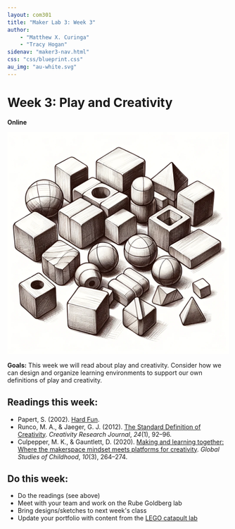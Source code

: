 ```yaml
---
layout: com301
title: "Maker Lab 3: Week 3"
author:
    - "Matthew X. Curinga"
    - "Tracy Hogan"
sidenav: "maker3-nav.html"
css: "css/blueprint.css"
au_img: "au-white.svg"
---
```


<i class="bi bi-router"></i> Week 3: Play and Creativity
========================================================
**Online**


<img src="img/wood-blocks.png" class="maker-img float-end d-none d-md-block" alt="sketch of wooden froebel blocks">

**Goals:** This week we will read about play and creativity. Consider how we can design and organize
learning environments to support our own definitions of play and creativity.

Readings this week:
-------------------
- Papert, S. (2002). [Hard Fun](hard-fun.html).
- Runco, M. A., & Jaeger, G. J. (2012). [The Standard Definition of Creativity](http://emotrab.ufba.br/wp-content/uploads/2019/06/RUNCO-Mark-The-Standard-Definition-of-Creativity.pdf). _Creativity Research Journal_, _24_(1), 92–96.
- Culpepper, M. K., & Gauntlett, D. (2020). [Making and learning together: Where the makerspace mindset meets platforms for creativity](https://journals.sagepub.com/doi/full/10.1177/2043610620941868). _Global Studies of Childhood_, _10_(3), 264–274.

Do this week:
-------------
- Do the readings (see above)
- Meet with your team and work on the Rube Goldberg lab
- Bring designs/sketches to next week's class
- Update your portfolio with content from the [LEGO catapult lab](catapult-lab.html)


